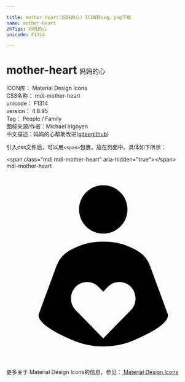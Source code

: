 ```yaml
---

title: mother heart(妈妈的心) ICON转svg、png下载
name: mother-heart
zhTips: 妈妈的心
unicode: F1314

---
```


# mother-heart  <small style="font-size: 60%;font-weight: 100">妈妈的心</small>


<div class="detail-page">
<p>
<span>
ICON库：
<span class="badge-secondary badge">Material Design Icons</span> 
</span>
<br/>
<span>
CSS名称：
<span class="badge-secondary badge">mdi-mother-heart</span> 
</span>
<br/>
<span>
unicode：
<span class="badge-secondary badge">F1314</span> 
</span>
<br/>
<span>
version：
<span class="badge-secondary badge">4.8.95</span> 
</span>
<br/>
<span>Tag：
<span class="badge-light badge">People / Family</span>
</span>
<br/>
<span>图标来源/作者：<span class="badge-light badge">Michael Irigoyen</span></span> 
<br/>
<span class="zh-detail">中文描述：<span class="badge-primary badge">妈妈的心</span><span class="help-link"><span>帮助改进</span>(<a href="https://gitee.com/liuwave/icon-helper/edit/master/json/material/mother-heart.json" target="_blank" rel="noopener noreferrer">gitee</a><a href="https://github.com/liuwave/icon-helper/edit/master/json/material/mother-heart.json" target="_blank" rel="noopener noreferrer">github</a></span>)</span><br/>
</p>
</div>
<div class="alert alert-dark">
  <i class="mdi mdi-mother-heart mdi-48px"></i>
  <i class="mdi mdi-mother-heart mdi-36px"></i>
  <i class="mdi mdi-mother-heart mdi-24px"></i>
  <i class="mdi mdi-mother-heart mdi-18px"></i>
</div>
<div>
  <p>引入css文件后，可以用<code>&lt;span&gt;</code>包裹，放在页面中。具体如下所示：    
  </p>
  <div class="alert alert-primary" style="font-size: 14px">
    &lt;span class="mdi mdi-mother-heart" aria-hidden="true"&gt;&lt;/span&gt;
    <copy-btn content='<span class="mdi mdi-mother-heart" aria-hidden="true"></span>'></copy-btn>
  </div>
  <div class="alert alert-secondary">
    <i class="mdi mdi-mother-heart"
    style="font-size: 24px"
    aria-hidden="true"></i> mdi-mother-heart
    <copy-btn content="mdi-mother-heart" btn-title="复制图标名称"></copy-btn>
  </div>
</div>
<div id="svg" class="svg-wrap">
<svg xmlns="http://www.w3.org/2000/svg" viewBox="0 0 24 24"><path d="M12 2C13.66 2 15 3.34 15 5S13.66 8 12 8 9 6.66 9 5 10.34 2 12 2M20 18L18 12.56C17.65 11.57 17.34 10.71 16 10C14.63 9.3 13.63 9 12 9C10.39 9 9.39 9.3 8 10C6.68 10.71 6.37 11.57 6 12.56L4 18C3.77 19.13 6.38 20.44 8.13 21.19C9.34 21.72 10.64 22 12 22C13.38 22 14.67 21.72 15.89 21.19C17.64 20.44 20.25 19.13 20 18M15.42 17.5L12 21L8.58 17.5C8.22 17.12 8 16.61 8 16.05C8 14.92 8.9 14 10 14C10.55 14 11.06 14.23 11.42 14.61L12 15.2L12.58 14.6C12.94 14.23 13.45 14 14 14C15.11 14 16 14.92 16 16.05C16 16.61 15.78 17.13 15.42 17.5Z" /></svg>
</div>
<detail full-name='mdi-mother-heart'></detail>
    
<div><p>更多关于 Material Design Icons的信息，参见：<a target="_blank" href="https://iconhelper.cn/material.html"> Material Design Icons</a>
</p></div>
